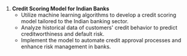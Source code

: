1. **Credit Scoring Model for Indian Banks**
   - Utilize machine learning algorithms to develop a credit scoring model tailored to the Indian banking sector.
   - Analyze historical data of customers' credit behavior to predict creditworthiness and default risk.
   - Implement the model to automate credit approval processes and enhance risk management in banks.